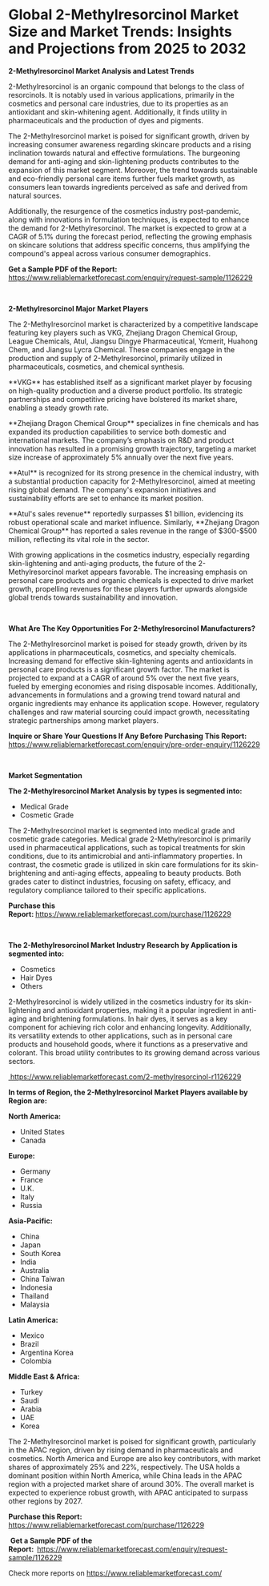 <p><h1>Global 2-Methylresorcinol Market Size and Market Trends: Insights and Projections from 2025 to 2032</h1></p><p><strong>2-Methylresorcinol Market Analysis and Latest Trends</strong></p>
<p><p>2-Methylresorcinol is an organic compound that belongs to the class of resorcinols. It is notably used in various applications, primarily in the cosmetics and personal care industries, due to its properties as an antioxidant and skin-whitening agent. Additionally, it finds utility in pharmaceuticals and the production of dyes and pigments.</p><p>The 2-Methylresorcinol market is poised for significant growth, driven by increasing consumer awareness regarding skincare products and a rising inclination towards natural and effective formulations. The burgeoning demand for anti-aging and skin-lightening products contributes to the expansion of this market segment. Moreover, the trend towards sustainable and eco-friendly personal care items further fuels market growth, as consumers lean towards ingredients perceived as safe and derived from natural sources.</p><p>Additionally, the resurgence of the cosmetics industry post-pandemic, along with innovations in formulation techniques, is expected to enhance the demand for 2-Methylresorcinol. The market is expected to grow at a CAGR of 5.1% during the forecast period, reflecting the growing emphasis on skincare solutions that address specific concerns, thus amplifying the compound's appeal across various consumer demographics.</p></p>
<p><strong>Get a Sample PDF of the Report:&nbsp;</strong> <a href="https://www.reliablemarketforecast.com/enquiry/request-sample/1126229?utm_campaign=2450&utm_medium=2&utm_source=Github&utm_content=ia&utm_term=02042025&utm_id=2-methylresorcinol">https://www.reliablemarketforecast.com/enquiry/request-sample/1126229</a></p>
<p>&nbsp;</p>
<p><strong>2-Methylresorcinol Major Market Players</strong></p>
<p><p>The 2-Methylresorcinol market is characterized by a competitive landscape featuring key players such as VKG, Zhejiang Dragon Chemical Group, League Chemicals, Atul, Jiangsu Dingye Pharmaceutical, Ycmerit, Huahong Chem, and Jiangsu Lycra Chemical. These companies engage in the production and supply of 2-Methylresorcinol, primarily utilized in pharmaceuticals, cosmetics, and chemical synthesis.</p><p>**VKG** has established itself as a significant market player by focusing on high-quality production and a diverse product portfolio. Its strategic partnerships and competitive pricing have bolstered its market share, enabling a steady growth rate.</p><p>**Zhejiang Dragon Chemical Group** specializes in fine chemicals and has expanded its production capabilities to service both domestic and international markets. The company’s emphasis on R&D and product innovation has resulted in a promising growth trajectory, targeting a market size increase of approximately 5% annually over the next five years.</p><p>**Atul** is recognized for its strong presence in the chemical industry, with a substantial production capacity for 2-Methylresorcinol, aimed at meeting rising global demand. The company's expansion initiatives and sustainability efforts are set to enhance its market position.</p><p>**Atul's sales revenue** reportedly surpasses $1 billion, evidencing its robust operational scale and market influence. Similarly, **Zhejiang Dragon Chemical Group** has reported a sales revenue in the range of $300-$500 million, reflecting its vital role in the sector.</p><p>With growing applications in the cosmetics industry, especially regarding skin-lightening and anti-aging products, the future of the 2-Methylresorcinol market appears favorable. The increasing emphasis on personal care products and organic chemicals is expected to drive market growth, propelling revenues for these players further upwards alongside global trends towards sustainability and innovation.</p></p>
<p>&nbsp;</p>
<p><strong>What Are The Key Opportunities For 2-Methylresorcinol Manufacturers?</strong></p>
<p><p>The 2-Methylresorcinol market is poised for steady growth, driven by its applications in pharmaceuticals, cosmetics, and specialty chemicals. Increasing demand for effective skin-lightening agents and antioxidants in personal care products is a significant growth factor. The market is projected to expand at a CAGR of around 5% over the next five years, fueled by emerging economies and rising disposable incomes. Additionally, advancements in formulations and a growing trend toward natural and organic ingredients may enhance its application scope. However, regulatory challenges and raw material sourcing could impact growth, necessitating strategic partnerships among market players.</p></p>
<p><strong>Inquire or Share Your Questions If Any Before Purchasing This Report:</strong> <a href="https://www.reliablemarketforecast.com/enquiry/pre-order-enquiry/1126229?utm_campaign=2450&utm_medium=2&utm_source=Github&utm_content=ia&utm_term=02042025&utm_id=2-methylresorcinol">https://www.reliablemarketforecast.com/enquiry/pre-order-enquiry/1126229</a></p>
<p>&nbsp;</p>
<p><strong>Market Segmentation</strong></p>
<p><strong>The 2-Methylresorcinol Market Analysis by types is segmented into:</strong></p>
<p><ul><li>Medical Grade</li><li>Cosmetic Grade</li></ul></p>
<p><p>The 2-Methylresorcinol market is segmented into medical grade and cosmetic grade categories. Medical grade 2-Methylresorcinol is primarily used in pharmaceutical applications, such as topical treatments for skin conditions, due to its antimicrobial and anti-inflammatory properties. In contrast, the cosmetic grade is utilized in skin care formulations for its skin-brightening and anti-aging effects, appealing to beauty products. Both grades cater to distinct industries, focusing on safety, efficacy, and regulatory compliance tailored to their specific applications.</p></p>
<p><strong>Purchase this Report:&nbsp;</strong><a href="https://www.reliablemarketforecast.com/purchase/1126229?utm_campaign=2450&utm_medium=2&utm_source=Github&utm_content=ia&utm_term=02042025&utm_id=2-methylresorcinol">https://www.reliablemarketforecast.com/purchase/1126229</a></p>
<p>&nbsp;</p>
<p><strong>The 2-Methylresorcinol Market Industry Research by Application is segmented into:</strong></p>
<p><ul><li>Cosmetics</li><li>Hair Dyes</li><li>Others</li></ul></p>
<p><p>2-Methylresorcinol is widely utilized in the cosmetics industry for its skin-lightening and antioxidant properties, making it a popular ingredient in anti-aging and brightening formulations. In hair dyes, it serves as a key component for achieving rich color and enhancing longevity. Additionally, its versatility extends to other applications, such as in personal care products and household goods, where it functions as a preservative and colorant. This broad utility contributes to its growing demand across various sectors.</p></p>
<p><a href="https://www.reliablemarketforecast.com/2-methylresorcinol-r1126229?utm_campaign=2450&utm_medium=2&utm_source=Github&utm_content=ia&utm_term=02042025&utm_id=2-methylresorcinol">&nbsp;https://www.reliablemarketforecast.com/2-methylresorcinol-r1126229</a></p>
<p><strong>In terms of Region, the 2-Methylresorcinol Market Players available by Region are:</strong></p>
<p>
    <p> <strong> North America: </strong>
        <ul>
            <li>United States</li>
            <li>Canada</li>
        </ul>
        </p> 
    <p> <strong> Europe: </strong>
        <ul>
            <li>Germany</li>
            <li>France</li>
            <li>U.K.</li>
            <li>Italy</li>
            <li>Russia</li>
        </ul>
        </p> 
    <p> <strong> Asia-Pacific: </strong>
        <ul>
            <li>China</li>
            <li>Japan</li>
            <li>South Korea</li>
            <li>India</li>
            <li>Australia</li>
            <li>China Taiwan</li>
            <li>Indonesia</li>
            <li>Thailand</li>
            <li>Malaysia</li>
        </ul>
        </p> 
    <p> <strong> Latin America: </strong>
        <ul>
            <li>Mexico</li>
            <li>Brazil</li>
            <li>Argentina Korea</li>
            <li>Colombia</li>
        </ul>
        </p> 
    <p> <strong> Middle East & Africa: </strong>
        <ul>
            <li>Turkey</li>
            <li>Saudi</li>
            <li>Arabia</li>
            <li>UAE</li>
            <li>Korea</li>
        </ul>
    </p>
    </p>
<p><p>The 2-Methylresorcinol market is poised for significant growth, particularly in the APAC region, driven by rising demand in pharmaceuticals and cosmetics. North America and Europe are also key contributors, with market shares of approximately 25% and 22%, respectively. The USA holds a dominant position within North America, while China leads in the APAC region with a projected market share of around 30%. The overall market is expected to experience robust growth, with APAC anticipated to surpass other regions by 2027.</p></p>
<p><strong>Purchase this Report: </strong><a href="https://www.reliablemarketforecast.com/purchase/1126229?utm_campaign=2450&utm_medium=2&utm_source=Github&utm_content=ia&utm_term=02042025&utm_id=2-methylresorcinol">https://www.reliablemarketforecast.com/purchase/1126229</a></p>
<p>&nbsp;<strong>Get a Sample PDF of the Report:&nbsp;&nbsp;</strong><a href="https://www.reliablemarketforecast.com/enquiry/request-sample/1126229?utm_campaign=2450&utm_medium=2&utm_source=Github&utm_content=ia&utm_term=02042025&utm_id=2-methylresorcinol">https://www.reliablemarketforecast.com/enquiry/request-sample/1126229</a></p>
<p><strong></strong></p>
<p>Check more reports on <a href="https://www.reliablemarketforecast.com/?utm_campaign=2450&utm_medium=2&utm_source=Github&utm_content=ia&utm_term=02042025&utm_id=2-methylresorcinol">https://www.reliablemarketforecast.com/</a></p>